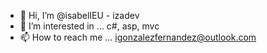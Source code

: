 - 👋 Hi, I’m @isabelIEU - izadev
- 👀 I’m interested in ... c#, asp, mvc
- 📫 How to reach me ... igonzalezfernandez@outlook.com

<!---
isabelIEU/isabelIEU is a ✨ special ✨ repository because its `README.md` (this file) appears on your GitHub profile.
You can click the Preview link to take a look at your changes.
--->
